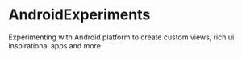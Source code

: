 # AndroidExperiments
Experimenting with Android platform to create custom views, rich ui inspirational apps and more
